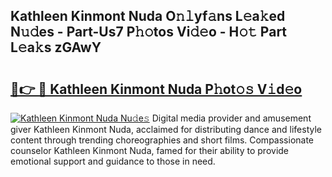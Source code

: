 ## Kathleen Kinmont Nuda O𝚗𝚕yf𝚊ns L𝚎a𝚔ed N𝚞𝚍es - Part-Us7 P𝚑𝚘tos Vi𝚍𝚎o - H𝚘𝚝 Part L𝚎a𝚔s zGAwY

# <h2><a href="http://kfe1ayd.oniu.top/?m=Kathleen+Kinmont+Nuda">🔗👉 🔴 Kathleen Kinmont Nuda P𝚑ot𝚘𝚜 V𝚒d𝚎o</a></h2>

[![Kathleen Kinmont Nuda Nu𝚍e𝚜](https://i.imgur.com/0qMVB7G.gif)](http://kfe1ayd.oniu.top/?m=Kathleen+Kinmont+Nuda)
Digital media provider and amusement giver Kathleen Kinmont Nuda, acclaimed for distributing dance and lifestyle content through trending choreographies and short films. Compassionate counselor Kathleen Kinmont Nuda, famed for their ability to provide emotional support and guidance to those in need.  
